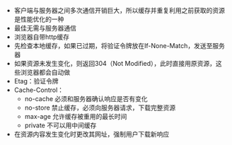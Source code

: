 * 客户端与服务器之间多次通信开销巨大，所以缓存并重复利用之前获取的资源是性能优化的一种
* 最佳无需与服务器通信
* 浏览器自带http缓存
* 先检查本地缓存，如果已过期，将验证令牌放在If-None-Match，发送至服务器
* 如果资源未发生变化，则返回304（Not Modified），此时直接用原资源，这些浏览器都会自动做
* Etag：验证令牌
* Cache-Control：
  * no-cache 必须和服务器确认响应是否有变化
  * no-store 禁止缓存，必须向服务器请求，下载完整资源
  * max-age 允许缓存被重用的最长时间
  * private 不可以用中间缓存
* 在资源内容发生变化时更改其网址，强制用户下载新响应 

